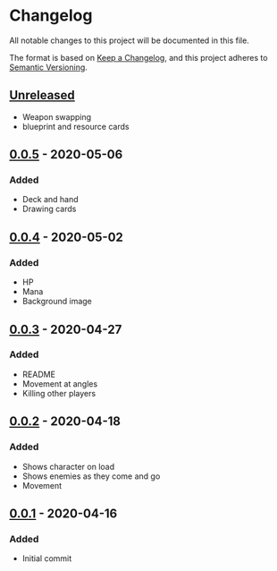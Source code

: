# Changelog

All notable changes to this project will be documented in this file.

The format is based on [Keep a Changelog](https://keepachangelog.com/en/1.0.0/),
and this project adheres to [Semantic Versioning](https://semver.org/spec/v2.0.0.html).

## [Unreleased]

- Weapon swapping
- blueprint and resource cards

## [0.0.5] - 2020-05-06
### Added
- Deck and hand
- Drawing cards

## [0.0.4] - 2020-05-02
### Added
- HP
- Mana
- Background image

## [0.0.3] - 2020-04-27
### Added
- README
- Movement at angles
- Killing other players

## [0.0.2] - 2020-04-18
### Added

- Shows character on load
- Shows enemies as they come and go
- Movement

## [0.0.1] - 2020-04-16
### Added

- Initial commit

[unreleased]: https://github.com/katerberg/phaser/compare/v0.0.5...HEAD
[0.0.5]: https://github.com/katerberg/phaser/releases/tag/v0.0.5
[0.0.4]: https://github.com/katerberg/phaser/releases/tag/v0.0.4
[0.0.3]: https://github.com/katerberg/phaser/releases/tag/v0.0.3
[0.0.2]: https://github.com/katerberg/phaser/releases/tag/v0.0.2
[0.0.1]: https://github.com/katerberg/phaser/releases/tag/v0.0.1
